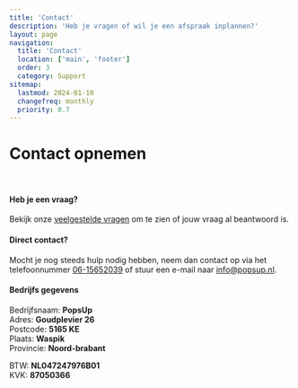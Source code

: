 ```yaml
---
title: 'Contact'
description: 'Heb je vragen of wil je een afspraak inplannen?'
layout: page
navigation:
  title: 'Contact'
  location: ['main', 'footer']
  order: 3
  category: Support
sitemap:
  lastmod: 2024-01-10
  changefreq: monthly
  priority: 0.7
---
```


# Contact opnemen

<br>

#### Heb je een vraag?

Bekijk onze [veelgestelde vragen](/faq) om te zien of jouw vraag al beantwoord is.

#### Direct contact?

Mocht je nog steeds hulp nodig hebben, neem dan contact op via het telefoonnummer [06-15652039](tel:0615652039) of stuur een e-mail naar [info@popsup.nl](mailto:info@popsup.nl).

#### Bedrijfs gegevens

Bedrijfsnaam: **PopsUp**\
Adres: **Goudplevier 26**\
Postcode: **5165 KE**\
Plaats: **Waspik**\
Provincie: **Noord-brabant**

BTW: **NL047247976B01**\
KVK: **87050366**
